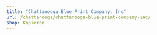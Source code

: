 ```yaml
---
title: "Chattanooga Blue Print Company, Inc"
url: /chattanooga/chattanooga-blue-print-company-inc/
shop: Kopieren
---
```

